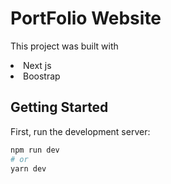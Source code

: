 # PortFolio Website

This project was built with

<li>Next js</li>
<li>Boostrap</li>

## Getting Started

First, run the development server:

```bash
npm run dev
# or
yarn dev
```
